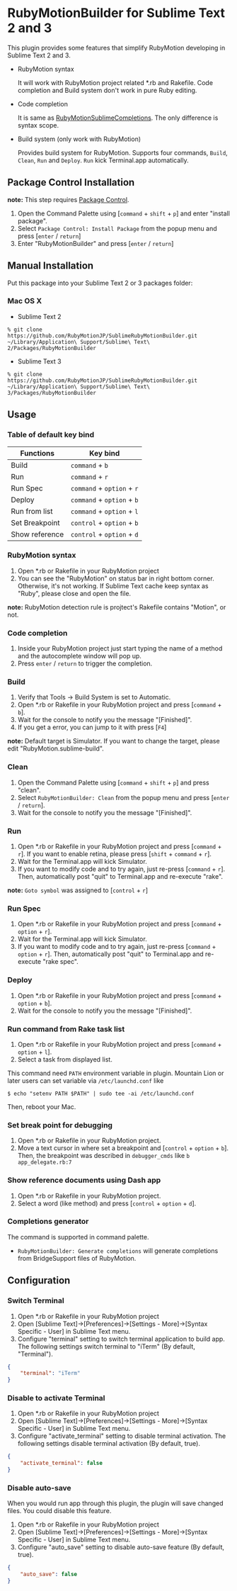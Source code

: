 RubyMotionBuilder for Sublime Text 2 and 3
==========================================

This plugin provides some features that simplify RubyMotion developing in Sublime Text 2 and 3.

* RubyMotion syntax

	It will work with RubyMotion project related \*.rb and Rakefile.
	Code completion and Build system don't work in pure Ruby editing.

* Code completion

	It is same as [RubyMotionSublimeCompletions](https://github.com/diemer/RubyMotionSublimeCompletions).
	The only difference is syntax scope.

* Build system (only work with RubyMotion)

	Provides build system for RubyMotion. Supports four commands, `Build`, `Clean`, `Run` and `Deploy`.
	`Run` kick Terminal.app automatically.

Package Control Installation
----------------------------

**note:** This step requires [Package Control](http://wbond.net/sublime_packages/package_control/installation).

1. Open the Command Palette using [`command` + `shift` + `p`] and enter "install package".
2. Select `Package Control: Install Package` from the popup menu and press [`enter` / `return`]
3. Enter "RubyMotionBuilder" and press [`enter` / `return`]

Manual Installation
------------

Put this package into your Sublime Text 2 or 3 packages folder:

### Mac OS X

* Sublime Text 2
```
% git clone https://github.com/RubyMotionJP/SublimeRubyMotionBuilder.git ~/Library/Application\ Support/Sublime\ Text\ 2/Packages/RubyMotionBuilder
```

* Sublime Text 3
```
% git clone https://github.com/RubyMotionJP/SublimeRubyMotionBuilder.git ~/Library/Application\ Support/Sublime\ Text\ 3/Packages/RubyMotionBuilder
```


Usage
-----

### Table of default key bind

| Functions        | Key bind                   |
| ---------------- | -------------------------- |
| Build            | `command` + `b`            |
| Run              | `command` + `r`            |
| Run Spec         | `command` + `option` + `r` |
| Deploy           | `command` + `option` + `b` |
| Run from list    | `command` + `option` + `l` |
| Set Breakpoint   | `control` + `option` + `b` |
| Show reference   | `control` + `option` + `d` |


### RubyMotion syntax

1. Open \*.rb or Rakefile in your RubyMotion project
2. You can see the "RubyMotion" on status bar in right bottom corner. Otherwise, it's not working. If Sublime Text cache keep syntax as "Ruby", please close and open the file.

**note:** RubyMotion detection rule is projtect's Rakefile contains "Motion", or not.

### Code completion

1. Inside your RubyMotion project just start typing the name of a method and the autocomplete window will pop up.
2. Press `enter` / `return` to trigger the completion.

### Build

1. Verify that Tools -> Build System is set to Automatic.
2. Open \*.rb or Rakefile in your RubyMotion project and press [`command` + `b`].
3. Wait for the console to notify you the message "[Finished]".
4. If you get a error, you can jump to it with press [`F4`]

**note:** Default target is Simulator. If you want to change the target, please edit "RubyMotion.sublime-build".

### Clean

1. Open the Command Palette using [`command` + `shift` + `p`] and press "clean".
2. Select `RubyMotionBuilder: Clean` from the popup menu and press [`enter` / `return`].
3. Wait for the console to notify you the message "[Finished]".

### Run

1. Open \*.rb or Rakefile in your RubyMotion project and press [`command` + `r`]. If you want to enable retina, please press [`shift` + `command` + `r`].
2. Wait for the Terminal.app will kick Simulator.
3. If you want to modify code and to try again, just re-press [`command` + `r`].
Then, automatically post "quit" to Terminal.app and re-execute "rake".

**note:** `Goto symbol` was assigned to [`control` + `r`]

### Run Spec

1. Open \*.rb or Rakefile in your RubyMotion project and press [`command` + `option` + `r`].
2. Wait for the Terminal.app will kick Simulator.
3. If you want to modify code and to try again, just re-press [`command` + `option` + `r`].
Then, automatically post "quit" to Terminal.app and re-execute "rake spec".

### Deploy

1. Open \*.rb or Rakefile in your RubyMotion project and press [`command` + `option` + `b`].
2. Wait for the console to notify you the message "[Finished]".

### Run command from Rake task list

1. Open \*.rb or Rakefile in your RubyMotion project and press [`command` + `option` + `l`].
2. Select a task from displayed list.

This command need `PATH` environment variable in plugin.
Mountain Lion or later users can set variable via `/etc/launchd.conf` like

```
$ echo "setenv PATH $PATH" | sudo tee -ai /etc/launchd.conf
```

Then, reboot your Mac.

### Set break point for debugging

1. Open \*.rb or Rakefile in your RubyMotion project.
2. Move a text cursor in where set a breakpoint and  [`control` + `option` + `b`].
Then, the breakpoint was described in `debugger_cmds` like `b app_delegate.rb:7`

### Show reference documents using Dash app

1. Open \*.rb or Rakefile in your RubyMotion project.
2. Select a word (like method) and press [`control` + `option` + `d`].

### Completions generator

The command is supported in command palette.

* `RubyMotionBuilder: Generate completions` will generate completions from BridgeSupport files of RubyMotion.


Configuration
-----

### Switch Terminal

1. Open \*.rb or Rakefile in your RubyMotion project
2. Open [Sublime Text]->[Preferences]->[Settings - More]->[Syntax Specific - User] in Sublime Text menu.
3. Configure "terminal" setting to switch terminal application to build app. The following settings switch terminal to "iTerm" (By default, "Terminal").

```json
{
	"terminal": "iTerm"
}
```

### Disable to activate Terminal

1. Open \*.rb or Rakefile in your RubyMotion project
2. Open [Sublime Text]->[Preferences]->[Settings - More]->[Syntax Specific - User] in Sublime Text menu.
3. Configure "activate_terminal" setting to disable terminal activation. The following settings disable terminal activation (By default, true).

```json
{
	"activate_terminal": false
}
```

### Disable auto-save

When you would run app through this plugin, the plugin will save changed files. You could disable this feature.

1. Open \*.rb or Rakefile in your RubyMotion project
2. Open [Sublime Text]->[Preferences]->[Settings - More]->[Syntax Specific - User] in Sublime Text menu.
3. Configure "auto_save" setting to disable auto-save feature (By default, true).

```json
{
	"auto_save": false
}
```
